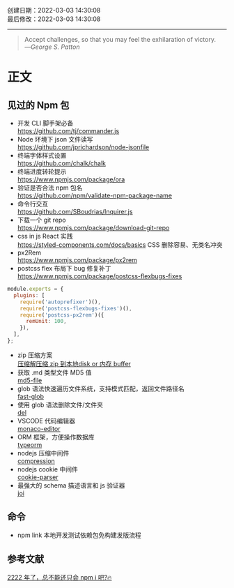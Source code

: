 创建日期：2022-03-03 14:30:08  
最后修改：2022-03-03 14:30:08

- - -
> Accept challenges, so that you may feel the exhilaration of victory.  
>—<cite>George S. Patton</cite>

# 正文

## 见过的 Npm 包

- 开发 CLI 脚手架必备  
https://github.com/tj/commander.js
- Node 环境下 json 文件读写  
https://github.com/jprichardson/node-jsonfile
- 终端字体样式设置  
https://github.com/chalk/chalk
- 终端进度转轮提示  
https://www.npmjs.com/package/ora
- 验证是否合法 npm 包名  
https://github.com/npm/validate-npm-package-name
- 命令行交互  
https://github.com/SBoudrias/Inquirer.js
- 下载一个 git repo  
https://www.npmjs.com/package/download-git-repo
- css in js React 实践  
https://styled-components.com/docs/basics CSS 删除容易、无类名冲突
- px2Rem  
https://www.npmjs.com/package/px2rem
- postcss flex 布局下 bug 修复补丁  
https://www.npmjs.com/package/postcss-flexbugs-fixes
```js postcss.config.js
module.exports = {  
  plugins: [  
    require('autoprefixer')(),  
    require('postcss-flexbugs-fixes')(),  
    require('postcss-px2rem')({  
      remUnit: 100,  
    }),  
  ],  
};
```
- zip 压缩方案  
[压缩解压缩 zip 到本地disk or 内存 buffer](https://github.com/cthackers/adm-zip)
- 获取 .md 类型文件 MD5 值  
[md5-file](https://www.npmjs.com/package/md5-file)
- glob 语法快速遍历文件系统，支持模式匹配，返回文件路径名  
[fast-glob](https://github.com/mrmlnc/fast-glob)
- 使用 glob 语法删除文件/文件夹  
[del](https://www.npmjs.com/package/del)
- VSCODE 代码编辑器  
[monaco-editor](https://github.com/microsoft/monaco-editor)
- ORM 框架，方便操作数据库  
[typeorm](https://typeorm.bootcss.com/)
- nodejs 压缩中间件  
[compression](https://www.npmjs.com/package/compression)
- nodejs cookie 中间件  
[cookie-parser](https://www.npmjs.com/package/cookie-parser)
- 最强大的 schema 描述语言和 js 验证器  
[joi](https://joi.dev/)

## 命令

- npm link 本地开发测试依赖包免构建发版流程

## 参考文献

[2222 年了，总不能还只会 npm i 吧?🔥](https://juejin.cn/post/7069701706606444551)
